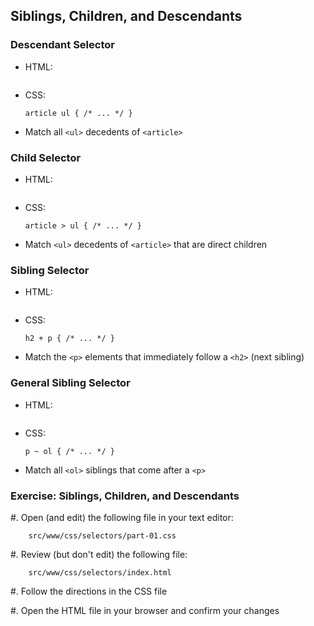 ## Siblings, Children, and Descendants

### Descendant Selector

  * HTML:

    ~~~ {.html insert="../../../src/examples/css/descendants.html" token="ul"}
    ~~~

  * CSS:

    ~~~ {.css}
    article ul { /* ... */ }
    ~~~

  * Match all `<ul>` decedents of `<article>`

### Child Selector

  * HTML:

    ~~~ {.html insert="../../../src/examples/css/descendants.html" token="ul"}
    ~~~

  * CSS:

    ~~~ {.css}
    article > ul { /* ... */ }
    ~~~

  * Match `<ul>` decedents of `<article>` that are direct children

### Sibling Selector

  * HTML:

    ~~~ {.html insert="../../../src/examples/css/descendants.html" token="sib"}
    ~~~

  * CSS:

    ~~~ {.css}
    h2 + p { /* ... */ }
    ~~~

  * Match the `<p>` elements that immediately follow a `<h2>` (next
    sibling)

### General Sibling Selector

  * HTML:

    ~~~ {.html insert="../../../src/examples/css/descendants.html" token="general"}
    ~~~

  * CSS:

    ~~~ {.css}
    p ~ ol { /* ... */ }
    ~~~

  * Match all `<ol>` siblings that come after a `<p>`

### Exercise: Siblings, Children, and Descendants

  #. Open (and edit) the following file in your text editor:

        src/www/css/selectors/part-01.css

  #. Review (but don't edit) the following file:

        src/www/css/selectors/index.html

  #. Follow the directions in the CSS file

  #. Open the HTML file in your browser and confirm your changes
